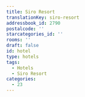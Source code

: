 ```yaml
---
title: Siro Resort
translationKey: siro-resort
addressbook_id: 2790
postalcode: ''
starcategories_id: ''
rooms: ''
draft: false
id: hotel
type: hotels
tags:
  - Hotels
  - Siro Resort
categories:
  - 23
---
```

